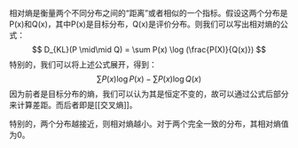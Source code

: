 相对熵是衡量两个不同分布之间的“距离”或者相似的一个指标。假设这两个分布是P(x)和Q(x)，其中P(x)是目标分布，Q(x)是评价分布。则我们可以写出相对熵的公式：
$$
D_{KL}(P \mid\mid Q) = \sum P(x) \log (\frac{P(X)}{Q(x)})
$$
特别的，我们可以将上述公式展开，得到：
$$
\sum P(x)\log P(x) - \sum P(x)\log Q(x)
$$
因为前者是目标分布的熵，我们可以认为其是恒定不变的，故可以通过公式后部分来计算差距。而后者即是[[交叉熵]]。

特别的，两个分布越接近，则相对熵越小。对于两个完全一致的分布，其相对熵值为0。